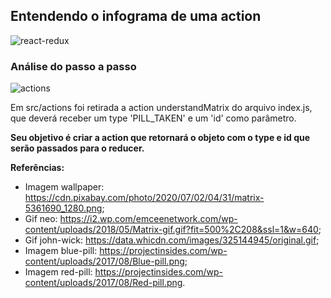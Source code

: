 ## Entendendo o infograma de uma action

![react-redux](https://i.postimg.cc/5tgzJnq2/actions-info.png)

### Análise do passo a passo
![actions](https://i.postimg.cc/N0k6MgYY/actions.png)

Em src/actions foi retirada a action understandMatrix do arquivo index.js, que deverá receber um type 'PILL_TAKEN' e um 'id' como parâmetro.

**Seu objetivo é criar a action que retornará o objeto com o type e id que serão passados para o reducer.**

**Referências:**

- Imagem wallpaper: https://cdn.pixabay.com/photo/2020/07/02/04/31/matrix-5361690_1280.png;
- Gif neo: https://i2.wp.com/emceenetwork.com/wp-content/uploads/2018/05/Matrix-gif.gif?fit=500%2C208&ssl=1&w=640;
- Gif john-wick: https://data.whicdn.com/images/325144945/original.gif;
- Imagem blue-pill: https://projectinsides.com/wp-content/uploads/2017/08/Blue-pill.png;
- Imagem red-pill: https://projectinsides.com/wp-content/uploads/2017/08/Red-pill.png.
